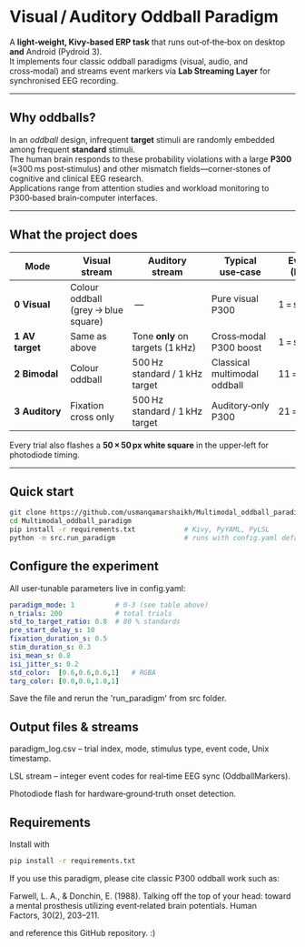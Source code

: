 # Visual / Auditory Oddball Paradigm

A **light‑weight, Kivy‑based ERP task** that runs out‑of‑the‑box on desktop **and** Android (Pydroid 3).  
It implements four classic oddball paradigms (visual, audio, and cross‑modal) and streams event markers via **Lab Streaming Layer** for synchronised EEG recording.

---

## Why oddballs?

In an *oddball* design, infrequent **target** stimuli are randomly embedded among frequent **standard** stimuli.  
The human brain responds to these probability violations with a large **P300** (≈300 ms post‑stimulus) and other mismatch fields—corner‑stones of cognitive and clinical EEG research.  
Applications range from attention studies and workload monitoring to P300‑based brain‑computer interfaces.

---

## What the project does

| Mode | Visual stream | Auditory stream | Typical use‑case | Event codes (LSL / CSV) |
|------|---------------|-----------------|------------------|--------------------------|
| **0 Visual** | Colour oddball (grey → blue square) | — | Pure visual P300 | 1 = std, **2 = tgt** |
| **1 AV target** | Same as above | Tone **only** on targets (1 kHz) | Cross‑modal P300 boost | 1 = std, **3 = AV tgt** |
| **2 Bimodal** | Colour oddball | 500 Hz standard / 1 kHz target | Classical multimodal oddball | 11 = std, **12 = tgt** |
| **3 Auditory** | Fixation cross only | 500 Hz standard / 1 kHz target | Auditory‑only P300 | 21 = std, **22 = tgt** |

Every trial also flashes a **50 × 50 px white square** in the upper‑left for photodiode timing.

---

## Quick start

```bash
git clone https://github.com/usmanqamarshaikh/Multimodal_oddball_paradigm.git
cd Multimodal_oddball_paradigm
pip install -r requirements.txt            # Kivy, PyYAML, PyLSL
python -m src.run_paradigm                 # runs with config.yaml defaults
```

## Configure the experiment
All user‑tunable parameters live in config.yaml:

```yaml
paradigm_mode: 1          # 0‑3 (see table above)
n_trials: 200             # total trials
std_to_target_ratio: 0.8  # 80 % standards
pre_start_delay_s: 10
fixation_duration_s: 0.5
stim_duration_s: 0.3
isi_mean_s: 0.8
isi_jitter_s: 0.2
std_color:  [0.6,0.6,0.6,1]   # RGBA
targ_color: [0.0,0.6,1.0,1]
```

Save the file and rerun the 'run_paradigm' from src folder.

## Output files & streams
paradigm_log.csv – trial index, mode, stimulus type, event code, Unix timestamp.

LSL stream – integer event codes for real‑time EEG sync (OddballMarkers).

Photodiode flash for hardware‑ground‑truth onset detection.

## Requirements

Install with
```bash
pip install -r requirements.txt
```

If you use this paradigm, please cite classic P300 oddball work such as:

Farwell, L. A., & Donchin, E. (1988). Talking off the top of your head: toward a mental prosthesis utilizing event‑related brain potentials. Human Factors, 30(2), 203–211.

and reference this GitHub repository. :)
